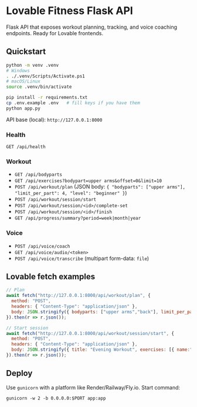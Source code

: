 # Lovable Fitness Flask API

Flask API that exposes workout planning, tracking, and voice coaching endpoints. Ready for Lovable frontends.

## Quickstart

```bash
python -m venv .venv
# Windows
. ./.venv/Scripts/Activate.ps1
# macOS/Linux
source .venv/bin/activate

pip install -r requirements.txt
cp .env.example .env   # fill keys if you have them
python app.py
```

API base (local): `http://127.0.0.1:8000`

### Health
`GET /api/health`

### Workout
- `GET /api/bodyparts`
- `GET /api/exercises?bodypart=upper arms&offset=0&limit=10`
- `POST /api/workout/plan` (JSON body: `{ "bodyparts": ["upper arms"], "limit_per_part": 4, "level": "beginner" }`)
- `POST /api/workout/session/start`
- `POST /api/workout/session/<id>/complete-set`
- `POST /api/workout/session/<id>/finish`
- `GET /api/progress/summary?period=week|month|year`

### Voice
- `POST /api/voice/coach`
- `GET /api/voice/audio/<token>`
- `POST /api/voice/transcribe` (multipart form-data: `file`)

## Lovable fetch examples

```js
// Plan
await fetch("http://127.0.0.1:8000/api/workout/plan", {
  method: "POST",
  headers: { "Content-Type": "application/json" },
  body: JSON.stringify({ bodyparts: ["upper arms","back"], limit_per_part: 3, level: "beginner" })
}).then(r => r.json());

// Start session
await fetch("http://127.0.0.1:8000/api/workout/session/start", {
  method: "POST",
  headers: { "Content-Type": "application/json" },
  body: JSON.stringify({ title: "Evening Workout", exercises: [{ name:"Push Ups", sets:3, reps:12, rest:60 }] })
}).then(r => r.json());
```

## Deploy
Use `gunicorn` with a platform like Render/Railway/Fly.io. Start command:
```
gunicorn -w 2 -b 0.0.0.0:$PORT app:app
```
